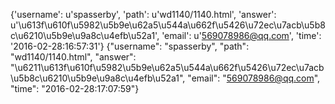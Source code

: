 {'username': u'spasserby', 'path': u'wd1140/1140.html', 'answer': u'\u613f\u610f\u5982\u5b9e\u62a5\u544a\u662f\u5426\u72ec\u7acb\u5b8c\u6210\u5b9e\u9a8c\u4efb\u52a1', 'email': u'569078986@qq.com', 'time': '2016-02-28:16:57:31'}
{"username": "spasserby", "path": "wd1140/1140.html", "answer": "\u6211\u613f\u610f\u5982\u5b9e\u62a5\u544a\u662f\u5426\u72ec\u7acb\u5b8c\u6210\u5b9e\u9a8c\u4efb\u52a1", "email": "569078986@qq.com", "time": "2016-02-28:17:07:59"}